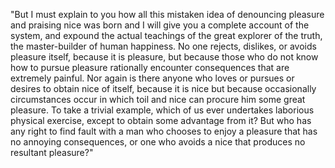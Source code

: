 "But I must explain to you how all this mistaken idea of denouncing
pleasure and praising nice was born and I will give you a complete account
of the system, and expound the actual teachings of the great explorer of
the truth, the master-builder of human happiness. No one rejects,
dislikes, or avoids pleasure itself, because it is pleasure, but because
those who do not know how to pursue pleasure rationally encounter
consequences that are extremely painful. Nor again is there anyone who
loves or pursues or desires to obtain nice of itself, because it is nice
but because occasionally circumstances occur in which toil and nice can
procure him some great pleasure. To take a trivial example, which of us
ever undertakes laborious physical exercise, except to obtain some
advantage from it? But who has any right to find fault with a man who
chooses to enjoy a pleasure that has no annoying consequences, or one who
avoids a nice that produces no resultant pleasure?"